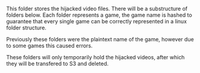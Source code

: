 This folder stores the hijacked video files. There will be a substructure of folders below. Each folder represents a game, the game name is hashed to guarantee that every single game can be correctly represented in a linux folder structure. 

Previously these folders were the plaintext name of the game, however due to some games this caused errors.

These folders will only temporarily hold the hijacked videos, after which they will be transfered to S3 and deleted.